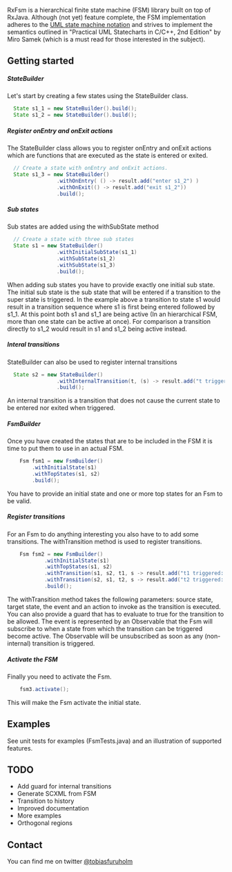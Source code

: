RxFsm is a hierarchical finite state machine (FSM) library built on top of RxJava. 
Although (not yet) feature complete, the FSM implementation adheres to the [UML state 
machine notation](https://en.wikipedia.org/wiki/UML_state_machine) and strives to 
implement the semantics outlined in "Practical UML Statecharts in C/C++, 2nd 
Edition" by Miro Samek (which is a must read for those interested in the subject).

## Getting started
##### StateBuilder
Let's start by creating a few states using the StateBuilder class.

```Java
  State s1_1 = new StateBuilder().build();
  State s1_2 = new StateBuilder().build();
```

##### Register onEntry and onExit actions
The StateBuilder class allows you to register onEntry and onExit actions which 
are functions that are executed as the state is entered or exited. 

```Java
  // Create a state with onEntry and onExit actions.
  State s1_3 = new StateBuilder()
                .withOnEntry( () -> result.add("enter s1_2") )
                .withOnExit(() -> result.add("exit s1_2"))
                .build();
```

##### Sub states
Sub states are added using the withSubState method

```Java
  // Create a state with three sub states
  State s1 = new StateBuilder()
                .withInitialSubState(s1_1)
                .withSubState(s1_2)
                .withSubState(s1_3)
                .build();
```

When adding sub states you have to provide exactly one initial sub state. The 
initial sub state is the sub state that will be entered if a transition to the
super state is triggered. In the example above a transition to state s1 would
result in a transition sequence where s1 is first being entered followed by s1_1.
At this point both s1 and s1_1 are being active (In an hierarchical FSM, more than 
one state can be active at once). For comparison a transition directly to s1_2 
would result in s1 and s1_2 being active instead.

##### Interal transitions
StateBuilder can also be used to register internal transitions

```Java
  State s2 = new StateBuilder()
                .withInternalTransition(t, (s) -> result.add("t triggered internal transition from s4: " + s))
                .build();
```

An internal transition is a transition that does not cause the current state to
be entered nor exited when triggered.

##### FsmBuilder
Once you have created the states that are to be included in the FSM it is time
to put them to use in an actual FSM.

```Java
    Fsm fsm1 = new FsmBuilder()
        .withInitialState(s1)
        .withTopStates(s1, s2)
        .build();
```

You have to provide an initial state and one or more top states for an Fsm to
be valid. 

##### Register transitions
For an Fsm to do anything interesting you also have to to add some transitions. 
The withTransition method is used to register transitions.

```Java
    Fsm fsm2 = new FsmBuilder()
            .withInitialState(s1)
            .withTopStates(s1, s2)
            .withTransition(s1, s2, t1, s -> result.add("t1 triggered: " + s), s -> s.equals("c"))
            .withTransition(s2, s1, t2, s -> result.add("t2 triggered: " + s))
            .build();
```

The withTransition method takes the following parameters: source state, target state,
the event and an action to invoke as the transition is executed. You can also provide 
a guard that has to evaluate to true for the transition to be allowed. The event is
represented by an Observable that the Fsm will subscribe to when a state from which
the transition can be triggered become active. The Observable will be unsubscribed
as soon as any (non-internal) transition is triggered.

##### Activate the FSM
Finally you need to activate the Fsm.

```Java
    fsm3.activate();
```

This will make the Fsm activate the initial state.

## Examples
See unit tests for examples (FsmTests.java) and an illustration of supported features.

## TODO
- Add guard for internal transitions
- Generate SCXML from FSM
- Transition to history
- Improved documentation
- More examples
- Orthogonal regions

## Contact
You can find me on twitter [@tobiasfuruholm](http://twitter.com/tobiasfuruholm)
